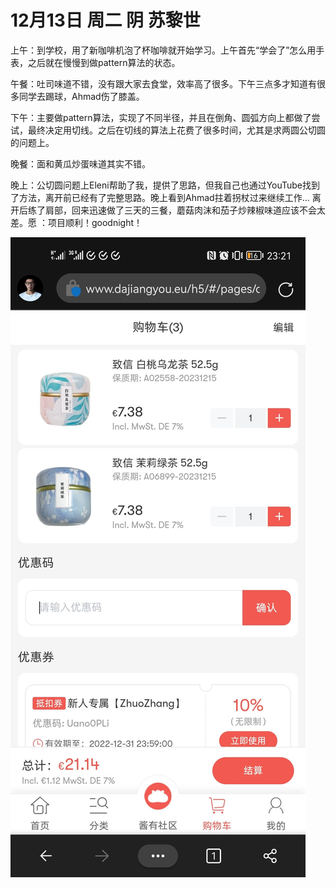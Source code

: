 # 12月13日 周二 阴 苏黎世

上午：到学校，用了新咖啡机泡了杯咖啡就开始学习。上午首先“学会了”怎么用手表，之后就在慢慢到做pattern算法的状态。

午餐：吐司味道不错，没有跟大家去食堂，效率高了很多。下午三点多才知道有很多同学去踢球，Ahmad伤了膝盖。

下午：主要做pattern算法，实现了不同半径，并且在倒角、圆弧方向上都做了尝试，最终决定用切线。之后在切线的算法上花费了很多时间，尤其是求两圆公切圆的问题上。

晚餐：面和黄瓜炒蛋味道其实不错。

晚上：公切圆问题上Eleni帮助了我，提供了思路，但我自己也通过YouTube找到了方法，离开前已经有了完整思路。晚上看到Ahmad拄着拐杖过来继续工作… 离开后练了肩部，回来迅速做了三天的三餐，蘑菇肉沫和茄子炒辣椒味道应该不会太差。愿 ：项目顺利！goodnight！


![image](images\\6399146a51f84ebbd886da68.jpg)





